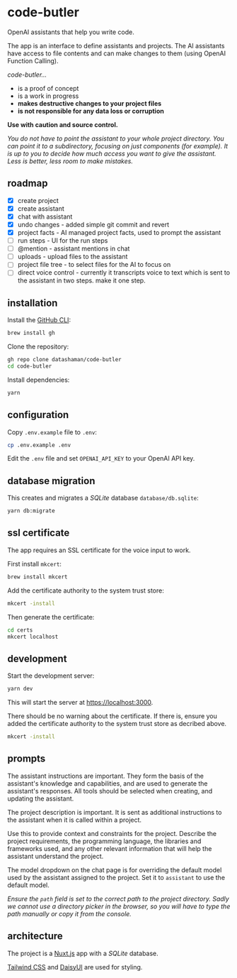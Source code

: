 # code-butler

OpenAI assistants that help you write code.

The app is an interface to define assistants and projects.
The AI assistants have access to file contents and can make changes to them (using OpenAI Function Calling).

_code-butler..._

- is a proof of concept
- is a work in progress
- **makes destructive changes to your project files**
- **is not responsible for any data loss or corruption**

**Use with caution and source control.**

_You do not have to point the assistant to your whole project directory. You can point it to a subdirectory, focusing on just components (for example). It is up to you to decide how much access you want to give the assistant. Less is better, less room to make mistakes._

## roadmap

- [x] create project
- [x] create assistant
- [x] chat with assistant
- [x] undo changes - added simple git commit and revert
- [x] project facts - AI managed project facts, used to prompt the assistant
- [ ] run steps - UI for the run steps
- [ ] @mention - assistant mentions in chat
- [ ] uploads - upload files to the assistant
- [ ] project file tree - to select files for the AI to focus on
- [ ] direct voice control - currently it transcripts voice to text which is sent to the assistant in two steps. make it one step.

## installation

Install the [GitHub CLI](https://cli.github.com/):

```bash
brew install gh
```

Clone the repository:

```bash
gh repo clone datashaman/code-butler
cd code-butler
```

Install dependencies:

```bash
yarn
```

## configuration

Copy `.env.example` file to `.env`:

```bash
cp .env.example .env
```

Edit the `.env` file and set `OPENAI_API_KEY` to your OpenAI API key.

## database migration

This creates and migrates a _SQLite_ database `database/db.sqlite`:

```bash
yarn db:migrate
```

## ssl certificate

The app requires an SSL certificate for the voice input to work.

First install `mkcert`:

```bash
brew install mkcert
```

Add the certificate authority to the system trust store:

```bash
mkcert -install
```

Then generate the certificate:

```bash
cd certs
mkcert localhost
```

## development

Start the development server:

```bash
yarn dev
```

This will start the server at [https://localhost:3000](https://localhost:3000).

There should be no warning about the certificate. If there is, ensure you added the certificate authority to the system trust store as decribed above.

```bash
mkcert -install
```

## prompts

The assistant instructions are important. They form the basis of the assistant's knowledge and capabilities, and are used to generate the assistant's responses. All tools should be selected when creating, and updating the assistant.

The project description is important. It is sent as additional instructions to the assistant when it is called within a project.

Use this to provide context and constraints for the project. Describe the project requirements, the programming language, the libraries and frameworks used, and any other relevant information that will help the assistant understand the project.

The model dropdown on the chat page is for overriding the default model used by the assistant assigned to the project. Set it to `assistant` to use the default model.

_Ensure the `path` field is set to the correct path to the project directory. Sadly we cannot use a directory picker in the browser, so you will have to type the path manually or copy it from the console._

## architecture

The project is a [Nuxt.js](https://nuxt.com/) app with a _SQLite_ database.

[Tailwind CSS](https://tailwindcss.com/) and [DaisyUI](https://daisyui.com/) are used for styling.
